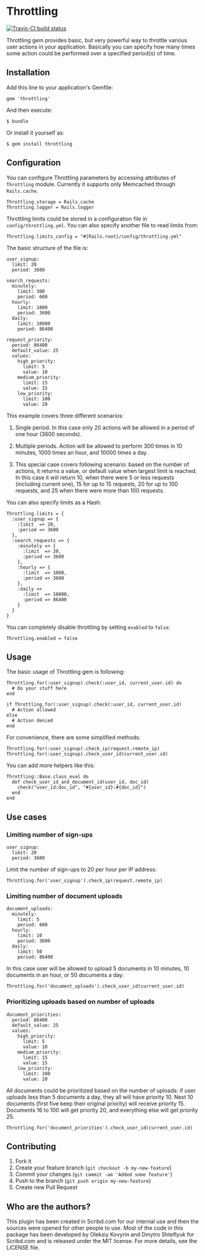 # Throttling

[![Travis-CI build status](https://secure.travis-ci.org/kpumuk/throttling.png)](http://travis-ci.org/kpumuk/throttling)

Throttling gem provides basic, but very powerful way to throttle various user actions in your application. Basically you can specify how many times some action could be performed over a specified period(s) of time.

## Installation

Add this line to your application's Gemfile:

    gem 'throttling'

And then execute:

    $ bundle

Or install it yourself as:

    $ gem install throttling

## Configuration

You can configure Throttling parameters by accessing attributes of `Throttling` module. Currently it supports only Memcached through `Rails.cache`.

    Throttling.storage = Rails.cache
    Throttling.logger = Rails.logger

Throttling limits could be stored in a configuration file in `config/throttling.yml`. You can also specify another file to read limits from:

    Throttling.limits_config = "#{Rails.root}/config/throttling.yml"

The basic structure of the file is:

    user_signup:
      limit: 20
      period: 3600

    search_requests:
      minutely:
        limit: 300
        period: 600
      hourly:
        limit: 1000
        period: 3600
      daily:
        limit: 10000
        period: 86400

    request_priority:
      period: 86400
      default_value: 25
      values:
        high_priority:
          limit: 5
          value: 10
        medium_priority:
          limit: 15
          value: 15
        low_priority:
          limit: 100
          value: 20

This example covers three different scenarios:

1. Single period. In this case only 20 actions will be allowed in a period of
   one hour (3600 seconds).

2. Multiple periods. Action will be allowed to perform 300 times in 10 minutes,
   1000 times an hour, and 10000 times a day.

3. This special case covers following scenario: based on the number of actions,
   it returns a value, or default value when largest limit is reached. In this
   case it will return 10, when there were 5 or less requests (including current one),
   15 for up to 15 requests, 20 for up to 100 requests, and 25 when there were
   more than 100 requests.

You can also specify limits as a Hash:

    Throttling.limits = {
      :user_signup => {
        :limit  => 20,
        :period => 3600
      },
      :search_requests => {
        :minutely => {
          :limit  => 20,
          :period => 3600
        },
        :hourly => {
          :limit  => 1000,
          :period => 3600
        },
        :daily =>
          :limit  => 10000,
          :period => 86400
        }
      }
    }

You can completely disable throttling by setting `enabled` to `false`:

    Throttling.enabled = false

## Usage

The basic usage of Throttling gem is following:

    Throttling.for(:user_signup).check(:user_id, current_user.id) do
      # Do your stuff here
    end

    if Throttling.for(:user_signup).check(:user_id, current_user.id)
      # Action allowed
    else
      # Action denied
    end

For convenience, there are some simplified methods:

    Throttling.for(:user_signup).check_ip(request.remote_ip)
    Throttling.for(:user_signup).check_user_id(current_user.id)

You can add more helpers like this:

    Throttling::Base.class_eval do
      def check_user_id_and_document_id(user_id, doc_id)
        check("user_id:doc_id", "#{user_id}:#{doc_id}")
      end
    end

## Use cases

### Limiting number of sign-ups

    user_signup:
      limit: 20
      period: 3600

Limit the number of sign-ups to 20 per hour per IP address:

    Throttling.for('user_signup').check_ip(request.remote_ip)

### Limiting number of document uploads

    document_uploads:
      minutely:
        limit: 5
        period: 600
      hourly:
        limit: 10
        period: 3600
      daily:
        limit: 50
        period: 86400

In this case user will be allowed to upload 5 documents in 10 minutes, 10 documents
in an hour, or 50 documents a day:

    Throttling.for('document_uploads').check_user_id(current_user.id)

### Prioritizing uploads based on number of uploads

    document_priorities:
      period: 86400
      default_value: 25
      values:
        high_priority:
          limit: 5
          value: 10
        medium_priority:
          limit: 15
          value: 15
        low_priority:
          limit: 100
          value: 20

All documents could be prioritized based on the number of uploads: if user uploads
less than 5 documents a day, they all will have priority 10. Next 10 documents
(first five keep their original priority) will receive priority 15. Documents
16 to 100 will get priority 20, and everything else will get priority 25.

    Throttling.for('document_priorities').check_user_id(current_user.id)

## Contributing

1. Fork it
2. Create your feature branch (`git checkout -b my-new-feature`)
3. Commit your changes (`git commit -am 'Added some feature'`)
4. Push to the branch (`git push origin my-new-feature`)
5. Create new Pull Request

## Who are the authors?

This plugin has been created in Scribd.com for our internal use and then the sources were opened for other people to use. Most of the code in this package has been developed by Oleksiy Kovyrin and Dmytro Shteflyuk for Scribd.com and is released under the MIT license. For more details, see the LICENSE file.

